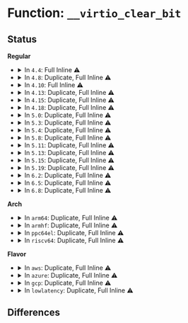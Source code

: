 # Function: <code>__virtio_clear_bit</code>

## Status
<b>Regular</b>
<ul>
<li>
<details>
<summary>In <code>4.4</code>: Full Inline ⚠️</summary>

**Collision:** Unique Static

**Inline:** Full

**Transformation:** False

**Instances:**

```
In drivers/virtio/virtio_ring.c (ffffffff814bf393)
Location: include/linux/virtio_config.h:126
Inline: True
Inline callers:
  - drivers/virtio/virtio_ring.c:vring_transport_features
```
</details>
</li>
<li>
<details>
<summary>In <code>4.8</code>: Duplicate, Full Inline ⚠️</summary>

**Collision:** Static Duplication

**Inline:** Full

**Transformation:** False

**Instances:**

```
In drivers/virtio/virtio_ring.c (ffffffff8150f0d3)
Location: include/linux/virtio_config.h:126
Inline: True
Inline callers:
  - drivers/virtio/virtio_ring.c:vring_transport_features
```
```
In drivers/net/virtio_net.c (ffffffff8165465a)
Location: include/linux/virtio_config.h:126
Inline: True
Inline callers:
  - drivers/net/virtio_net.c:virtnet_probe
```
</details>
</li>
<li>
<details>
<summary>In <code>4.10</code>: Full Inline ⚠️</summary>

**Collision:** Unique Static

**Inline:** Full

**Transformation:** False

**Instances:**

```
In drivers/virtio/virtio_ring.c (ffffffff8153b233)
Location: include/linux/virtio_config.h:126
Inline: True
Inline callers:
  - drivers/virtio/virtio_ring.c:vring_transport_features
```
</details>
</li>
<li>
<details>
<summary>In <code>4.13</code>: Duplicate, Full Inline ⚠️</summary>

**Collision:** Static Duplication

**Inline:** Full

**Transformation:** False

**Instances:**

```
In drivers/virtio/virtio_ring.c (ffffffff8154ea43)
Location: include/linux/virtio_config.h:131
Inline: True
Inline callers:
  - drivers/virtio/virtio_ring.c:vring_transport_features
```
```
In drivers/virtio/virtio_balloon.c (ffffffff81553ec6)
Location: include/linux/virtio_config.h:131
Inline: True
Inline callers:
  - drivers/virtio/virtio_balloon.c:virtballoon_validate
```
</details>
</li>
<li>
<details>
<summary>In <code>4.15</code>: Duplicate, Full Inline ⚠️</summary>

**Collision:** Static Duplication

**Inline:** Full

**Transformation:** False

**Instances:**

```
In drivers/virtio/virtio_ring.c (ffffffff815b21f3)
Location: include/linux/virtio_config.h:132
Inline: True
Inline callers:
  - drivers/virtio/virtio_ring.c:vring_transport_features
```
```
In drivers/virtio/virtio_balloon.c (ffffffff815b7906)
Location: include/linux/virtio_config.h:132
Inline: True
Inline callers:
  - drivers/virtio/virtio_balloon.c:virtballoon_validate
```
</details>
</li>
<li>
<details>
<summary>In <code>4.18</code>: Duplicate, Full Inline ⚠️</summary>

**Collision:** Static Duplication

**Inline:** Full

**Transformation:** False

**Instances:**

```
In drivers/virtio/virtio_ring.c (ffffffff815ea63b)
Location: include/linux/virtio_config.h:132
Inline: True
Inline callers:
  - drivers/virtio/virtio_ring.c:vring_transport_features
```
```
In drivers/virtio/virtio_balloon.c (ffffffff815efe25)
Location: include/linux/virtio_config.h:132
Inline: True
Inline callers:
  - drivers/virtio/virtio_balloon.c:virtballoon_validate
```
</details>
</li>
<li>
<details>
<summary>In <code>5.0</code>: Duplicate, Full Inline ⚠️</summary>

**Collision:** Static Duplication

**Inline:** Full

**Transformation:** False

**Instances:**

```
In drivers/virtio/virtio_ring.c (ffffffff81604cad)
Location: include/linux/virtio_config.h:138
Inline: True
Inline callers:
  - drivers/virtio/virtio_ring.c:vring_transport_features
```
```
In drivers/virtio/virtio_balloon.c (ffffffff8160a4dd)
Location: include/linux/virtio_config.h:138
Inline: True
Inline callers:
  - drivers/virtio/virtio_balloon.c:virtballoon_validate
  - drivers/virtio/virtio_balloon.c:virtballoon_validate
```
</details>
</li>
<li>
<details>
<summary>In <code>5.3</code>: Duplicate, Full Inline ⚠️</summary>

**Collision:** Static Duplication

**Inline:** Full

**Transformation:** False

**Instances:**

```
In drivers/virtio/virtio_ring.c (ffffffff816375b5)
Location: include/linux/virtio_config.h:138
Inline: True
Inline callers:
  - drivers/virtio/virtio_ring.c:vring_transport_features
```
```
In drivers/virtio/virtio_balloon.c (ffffffff8163e2cd)
Location: include/linux/virtio_config.h:138
Inline: True
Inline callers:
  - drivers/virtio/virtio_balloon.c:virtballoon_validate
  - drivers/virtio/virtio_balloon.c:virtballoon_validate
```
</details>
</li>
<li>
<details>
<summary>In <code>5.4</code>: Duplicate, Full Inline ⚠️</summary>

**Collision:** Static Duplication

**Inline:** Full

**Transformation:** False

**Instances:**

```
In drivers/virtio/virtio_ring.c (ffffffff81659315)
Location: include/linux/virtio_config.h:138
Inline: True
Inline callers:
  - drivers/virtio/virtio_ring.c:vring_transport_features
```
```
In drivers/virtio/virtio_balloon.c (ffffffff816607ad)
Location: include/linux/virtio_config.h:138
Inline: True
Inline callers:
  - drivers/virtio/virtio_balloon.c:virtballoon_validate
  - drivers/virtio/virtio_balloon.c:virtballoon_validate
```
```
In drivers/remoteproc/remoteproc_virtio.c (ffffffff818f721f)
Location: include/linux/virtio_config.h:138
Inline: True
```
</details>
</li>
<li>
<details>
<summary>In <code>5.8</code>: Duplicate, Full Inline ⚠️</summary>

**Collision:** Static Duplication

**Inline:** Full

**Transformation:** False

**Instances:**

```
In drivers/virtio/virtio_ring.c (ffffffff81709af5)
Location: include/linux/virtio_config.h:138
Inline: True
Inline callers:
  - drivers/virtio/virtio_ring.c:vring_transport_features
```
```
In drivers/virtio/virtio_balloon.c (ffffffff81710512)
Location: include/linux/virtio_config.h:138
Inline: True
Inline callers:
  - drivers/virtio/virtio_balloon.c:virtballoon_validate
  - drivers/virtio/virtio_balloon.c:virtballoon_validate
  - drivers/virtio/virtio_balloon.c:virtballoon_validate
```
```
In drivers/remoteproc/remoteproc_virtio.c (ffffffff819cd2cf)
Location: include/linux/virtio_config.h:138
Inline: True
```
</details>
</li>
<li>
<details>
<summary>In <code>5.11</code>: Duplicate, Full Inline ⚠️</summary>

**Collision:** Static Duplication

**Inline:** Full

**Transformation:** False

**Instances:**

```
In drivers/virtio/virtio_ring.c (ffffffff81726a65)
Location: include/linux/virtio_config.h:147
Inline: True
Inline callers:
  - drivers/virtio/virtio_ring.c:vring_transport_features
```
```
In drivers/virtio/virtio_balloon.c (ffffffff8172d0f7)
Location: include/linux/virtio_config.h:147
Inline: True
Inline callers:
  - drivers/virtio/virtio_balloon.c:virtballoon_validate
  - drivers/virtio/virtio_balloon.c:virtballoon_validate
  - drivers/virtio/virtio_balloon.c:virtballoon_validate
```
```
In drivers/remoteproc/remoteproc_virtio.c (ffffffff819ccb1f)
Location: include/linux/virtio_config.h:147
Inline: True
```
</details>
</li>
<li>
<details>
<summary>In <code>5.13</code>: Duplicate, Full Inline ⚠️</summary>

**Collision:** Static Duplication

**Inline:** Full

**Transformation:** False

**Instances:**

```
In drivers/virtio/virtio_ring.c (ffffffff8170a6d5)
Location: include/linux/virtio_config.h:147
Inline: True
Inline callers:
  - drivers/virtio/virtio_ring.c:vring_transport_features
```
```
In drivers/virtio/virtio_balloon.c (ffffffff81710557)
Location: include/linux/virtio_config.h:147
Inline: True
Inline callers:
  - drivers/virtio/virtio_balloon.c:virtballoon_validate
  - drivers/virtio/virtio_balloon.c:virtballoon_validate
  - drivers/virtio/virtio_balloon.c:virtballoon_validate
```
```
In drivers/remoteproc/remoteproc_virtio.c (ffffffff819b1ccf)
Location: include/linux/virtio_config.h:147
Inline: True
```
</details>
</li>
<li>
<details>
<summary>In <code>5.15</code>: Duplicate, Full Inline ⚠️</summary>

**Collision:** Static Duplication

**Inline:** Full

**Transformation:** False

**Instances:**

```
In drivers/virtio/virtio_ring.c (ffffffff817860b5)
Location: include/linux/virtio_config.h:148
Inline: True
Inline callers:
  - drivers/virtio/virtio_ring.c:vring_transport_features
```
```
In drivers/virtio/virtio_balloon.c (ffffffff8178cf31)
Location: include/linux/virtio_config.h:148
Inline: True
Inline callers:
  - drivers/virtio/virtio_balloon.c:virtballoon_validate
  - drivers/virtio/virtio_balloon.c:virtballoon_validate
  - drivers/virtio/virtio_balloon.c:virtballoon_validate
```
```
In drivers/remoteproc/remoteproc_virtio.c (ffffffff81a5ffbf)
Location: include/linux/virtio_config.h:148
Inline: True
Inline callers:
  - drivers/remoteproc/remoteproc_virtio.c:rproc_virtio_finalize_features
```
</details>
</li>
<li>
<details>
<summary>In <code>5.19</code>: Duplicate, Full Inline ⚠️</summary>

**Collision:** Static Duplication

**Inline:** Full

**Transformation:** False

**Instances:**

```
In drivers/virtio/virtio_ring.c (ffffffff818bcf7d)
Location: include/linux/virtio_config.h:154
Inline: True
Inline callers:
  - drivers/virtio/virtio_ring.c:vring_transport_features
```
```
In drivers/virtio/virtio_balloon.c (ffffffff818c5031)
Location: include/linux/virtio_config.h:154
Inline: True
Inline callers:
  - drivers/virtio/virtio_balloon.c:virtballoon_validate
  - drivers/virtio/virtio_balloon.c:virtballoon_validate
  - drivers/virtio/virtio_balloon.c:virtballoon_validate
```
```
In drivers/remoteproc/remoteproc_virtio.c (ffffffff81bd042f)
Location: include/linux/virtio_config.h:154
Inline: True
Inline callers:
  - drivers/remoteproc/remoteproc_virtio.c:rproc_virtio_finalize_features
```
</details>
</li>
<li>
<details>
<summary>In <code>6.2</code>: Duplicate, Full Inline ⚠️</summary>

**Collision:** Static Duplication

**Inline:** Full

**Transformation:** False

**Instances:**

```
In drivers/virtio/virtio_ring.c (ffffffff81a0bd4d)
Location: include/linux/virtio_config.h:168
Inline: True
Inline callers:
  - drivers/virtio/virtio_ring.c:vring_transport_features
```
```
In drivers/virtio/virtio_balloon.c (ffffffff81a158d1)
Location: include/linux/virtio_config.h:168
Inline: True
Inline callers:
  - drivers/virtio/virtio_balloon.c:virtballoon_validate
  - drivers/virtio/virtio_balloon.c:virtballoon_validate
  - drivers/virtio/virtio_balloon.c:virtballoon_validate
```
```
In drivers/remoteproc/remoteproc_virtio.c (ffffffff81d7b830)
Location: include/linux/virtio_config.h:168
Inline: True
Inline callers:
  - drivers/remoteproc/remoteproc_virtio.c:rproc_virtio_finalize_features
```
</details>
</li>
<li>
<details>
<summary>In <code>6.5</code>: Duplicate, Full Inline ⚠️</summary>

**Collision:** Static Duplication

**Inline:** Full

**Transformation:** False

**Instances:**

```
In drivers/virtio/virtio_ring.c (ffffffff81a54bdd)
Location: include/linux/virtio_config.h:170
Inline: True
Inline callers:
  - drivers/virtio/virtio_ring.c:vring_transport_features
```
```
In drivers/virtio/virtio_balloon.c (ffffffff81a5ec51)
Location: include/linux/virtio_config.h:170
Inline: True
Inline callers:
  - drivers/virtio/virtio_balloon.c:virtballoon_validate
  - drivers/virtio/virtio_balloon.c:virtballoon_validate
  - drivers/virtio/virtio_balloon.c:virtballoon_validate
```
```
In drivers/net/virtio_net.c (ffffffff81c51572)
Location: include/linux/virtio_config.h:170
Inline: True
Inline callers:
  - drivers/net/virtio_net.c:virtnet_validate
  - drivers/net/virtio_net.c:virtnet_validate
```
```
In drivers/remoteproc/remoteproc_virtio.c (ffffffff81de99f0)
Location: include/linux/virtio_config.h:170
Inline: True
Inline callers:
  - drivers/remoteproc/remoteproc_virtio.c:rproc_virtio_finalize_features
```
</details>
</li>
<li>
<details>
<summary>In <code>6.8</code>: Duplicate, Full Inline ⚠️</summary>

**Collision:** Static Duplication

**Inline:** Full

**Transformation:** False

**Instances:**

```
In drivers/virtio/virtio_ring.c (ffffffff81aa590d)
Location: include/linux/virtio_config.h:174
Inline: True
Inline callers:
  - drivers/virtio/virtio_ring.c:vring_transport_features
```
```
In drivers/virtio/virtio_balloon.c (ffffffff81ab13b1)
Location: include/linux/virtio_config.h:174
Inline: True
Inline callers:
  - drivers/virtio/virtio_balloon.c:virtballoon_validate
  - drivers/virtio/virtio_balloon.c:virtballoon_validate
  - drivers/virtio/virtio_balloon.c:virtballoon_validate
```
```
In drivers/net/virtio_net.c (ffffffff81d09aa0)
Location: include/linux/virtio_config.h:174
Inline: True
Inline callers:
  - drivers/net/virtio_net.c:virtnet_validate
  - drivers/net/virtio_net.c:virtnet_validate
```
```
In drivers/remoteproc/remoteproc_virtio.c (ffffffff81e9fc30)
Location: include/linux/virtio_config.h:174
Inline: True
Inline callers:
  - drivers/remoteproc/remoteproc_virtio.c:rproc_virtio_finalize_features
```
</details>
</li>
</ul>
<b>Arch</b>
<ul>
<li>
<details>
<summary>In <code>arm64</code>: Duplicate, Full Inline ⚠️</summary>

**Collision:** Static Duplication

**Inline:** Full

**Transformation:** False

**Instances:**

```
In drivers/virtio/virtio_ring.c (ffff800010821b80)
Location: include/linux/virtio_config.h:138
Inline: True
Inline callers:
  - drivers/virtio/virtio_ring.c:vring_transport_features
```
```
In drivers/virtio/virtio_balloon.c (ffff800010829800)
Location: include/linux/virtio_config.h:138
Inline: True
Inline callers:
  - drivers/virtio/virtio_balloon.c:virtballoon_validate
  - drivers/virtio/virtio_balloon.c:virtballoon_validate
```
```
In drivers/remoteproc/remoteproc_virtio.c (ffff800010b8355c)
Location: include/linux/virtio_config.h:138
Inline: True
```
</details>
</li>
<li>
<details>
<summary>In <code>armhf</code>: Duplicate, Full Inline ⚠️</summary>

**Collision:** Static Duplication

**Inline:** Full

**Transformation:** False

**Instances:**

```
In drivers/virtio/virtio_ring.c (c093f468)
Location: include/linux/virtio_config.h:138
Inline: True
Inline callers:
  - drivers/virtio/virtio_ring.c:vring_transport_features
```
```
In drivers/virtio/virtio_balloon.c (c09473e0)
Location: include/linux/virtio_config.h:138
Inline: True
Inline callers:
  - drivers/virtio/virtio_balloon.c:virtballoon_validate
  - drivers/virtio/virtio_balloon.c:virtballoon_validate
```
```
In drivers/remoteproc/remoteproc_virtio.c (c0c667d8)
Location: include/linux/virtio_config.h:138
Inline: True
```
</details>
</li>
<li>
<details>
<summary>In <code>ppc64el</code>: Duplicate, Full Inline ⚠️</summary>

**Collision:** Static Duplication

**Inline:** Full

**Transformation:** False

**Instances:**

```
In drivers/virtio/virtio_ring.c (c0000000008cb4f8)
Location: include/linux/virtio_config.h:138
Inline: True
Inline callers:
  - drivers/virtio/virtio_ring.c:vring_transport_features
```
```
In drivers/virtio/virtio_balloon.c (c0000000008d6268)
Location: include/linux/virtio_config.h:138
Inline: True
Inline callers:
  - drivers/virtio/virtio_balloon.c:virtballoon_validate
  - drivers/virtio/virtio_balloon.c:virtballoon_validate
```
```
In drivers/remoteproc/remoteproc_virtio.c (c000000000c602c4)
Location: include/linux/virtio_config.h:138
Inline: True
Inline callers:
  - drivers/remoteproc/remoteproc_virtio.c:rproc_virtio_finalize_features
```
</details>
</li>
<li>
<details>
<summary>In <code>riscv64</code>: Duplicate, Full Inline ⚠️</summary>

**Collision:** Static Duplication

**Inline:** Full

**Transformation:** False

**Instances:**

```
In drivers/virtio/virtio_ring.c (ffffffe0005185d8)
Location: include/linux/virtio_config.h:138
Inline: True
Inline callers:
  - drivers/virtio/virtio_ring.c:vring_transport_features
```
```
In drivers/virtio/virtio_balloon.c (ffffffe00051fb0e)
Location: include/linux/virtio_config.h:138
Inline: True
Inline callers:
  - drivers/virtio/virtio_balloon.c:virtballoon_validate
  - drivers/virtio/virtio_balloon.c:virtballoon_validate
```
</details>
</li>
</ul>
<b>Flavor</b>
<ul>
<li>
<details>
<summary>In <code>aws</code>: Duplicate, Full Inline ⚠️</summary>

**Collision:** Static Duplication

**Inline:** Full

**Transformation:** False

**Instances:**

```
In drivers/virtio/virtio_ring.c (ffffffff8161f1b5)
Location: include/linux/virtio_config.h:138
Inline: True
Inline callers:
  - drivers/virtio/virtio_ring.c:vring_transport_features
```
```
In drivers/virtio/virtio_balloon.c (ffffffff8162661d)
Location: include/linux/virtio_config.h:138
Inline: True
Inline callers:
  - drivers/virtio/virtio_balloon.c:virtballoon_validate
  - drivers/virtio/virtio_balloon.c:virtballoon_validate
```
```
In drivers/remoteproc/remoteproc_virtio.c (ffffffff8189854f)
Location: include/linux/virtio_config.h:138
Inline: True
```
</details>
</li>
<li>
<details>
<summary>In <code>azure</code>: Duplicate, Full Inline ⚠️</summary>

**Collision:** Static Duplication

**Inline:** Full

**Transformation:** False

**Instances:**

```
In drivers/virtio/virtio_ring.c (ffffffff816137d5)
Location: include/linux/virtio_config.h:138
Inline: True
Inline callers:
  - drivers/virtio/virtio_ring.c:vring_transport_features
```
```
In drivers/virtio/virtio_balloon.c (ffffffff8161ac9d)
Location: include/linux/virtio_config.h:138
Inline: True
Inline callers:
  - drivers/virtio/virtio_balloon.c:virtballoon_validate
  - drivers/virtio/virtio_balloon.c:virtballoon_validate
```
</details>
</li>
<li>
<details>
<summary>In <code>gcp</code>: Duplicate, Full Inline ⚠️</summary>

**Collision:** Static Duplication

**Inline:** Full

**Transformation:** False

**Instances:**

```
In drivers/virtio/virtio_ring.c (ffffffff8164d155)
Location: include/linux/virtio_config.h:138
Inline: True
Inline callers:
  - drivers/virtio/virtio_ring.c:vring_transport_features
```
```
In drivers/virtio/virtio_balloon.c (ffffffff816545ed)
Location: include/linux/virtio_config.h:138
Inline: True
Inline callers:
  - drivers/virtio/virtio_balloon.c:virtballoon_validate
  - drivers/virtio/virtio_balloon.c:virtballoon_validate
```
</details>
</li>
<li>
<details>
<summary>In <code>lowlatency</code>: Duplicate, Full Inline ⚠️</summary>

**Collision:** Static Duplication

**Inline:** Full

**Transformation:** False

**Instances:**

```
In drivers/virtio/virtio_ring.c (ffffffff816677e5)
Location: include/linux/virtio_config.h:138
Inline: True
Inline callers:
  - drivers/virtio/virtio_ring.c:vring_transport_features
```
```
In drivers/virtio/virtio_balloon.c (ffffffff8166ed4d)
Location: include/linux/virtio_config.h:138
Inline: True
Inline callers:
  - drivers/virtio/virtio_balloon.c:virtballoon_validate
  - drivers/virtio/virtio_balloon.c:virtballoon_validate
```
```
In drivers/remoteproc/remoteproc_virtio.c (ffffffff81908caf)
Location: include/linux/virtio_config.h:138
Inline: True
```
</details>
</li>
</ul>

## Differences
